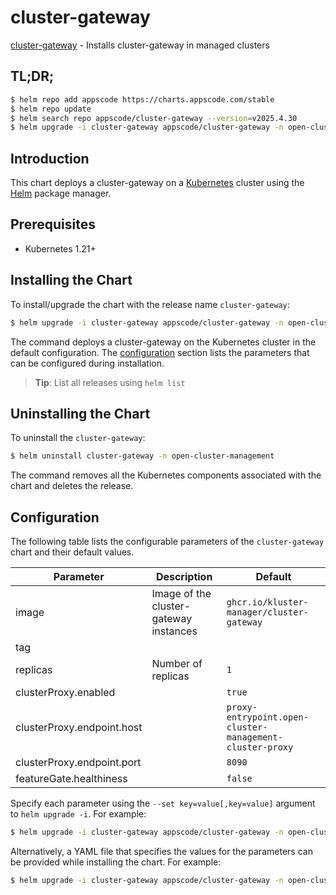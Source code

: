 # cluster-gateway

[cluster-gateway](https://github.com/kluster-manager/cluster-gateway) - Installs cluster-gateway in managed clusters

## TL;DR;

```bash
$ helm repo add appscode https://charts.appscode.com/stable
$ helm repo update
$ helm search repo appscode/cluster-gateway --version=v2025.4.30
$ helm upgrade -i cluster-gateway appscode/cluster-gateway -n open-cluster-management --create-namespace --version=v2025.4.30
```

## Introduction

This chart deploys a cluster-gateway on a [Kubernetes](http://kubernetes.io) cluster using the [Helm](https://helm.sh) package manager.

## Prerequisites

- Kubernetes 1.21+

## Installing the Chart

To install/upgrade the chart with the release name `cluster-gateway`:

```bash
$ helm upgrade -i cluster-gateway appscode/cluster-gateway -n open-cluster-management --create-namespace --version=v2025.4.30
```

The command deploys a cluster-gateway on the Kubernetes cluster in the default configuration. The [configuration](#configuration) section lists the parameters that can be configured during installation.

> **Tip**: List all releases using `helm list`

## Uninstalling the Chart

To uninstall the `cluster-gateway`:

```bash
$ helm uninstall cluster-gateway -n open-cluster-management
```

The command removes all the Kubernetes components associated with the chart and deletes the release.

## Configuration

The following table lists the configurable parameters of the `cluster-gateway` chart and their default values.

|         Parameter          |              Description               |                               Default                               |
|----------------------------|----------------------------------------|---------------------------------------------------------------------|
| image                      | Image of the cluster-gateway instances | <code>ghcr.io/kluster-manager/cluster-gateway</code>                |
| tag                        |                                        | <code></code>                                                       |
| replicas                   | Number of replicas                     | <code>1</code>                                                      |
| clusterProxy.enabled       |                                        | <code>true</code>                                                   |
| clusterProxy.endpoint.host |                                        | <code>proxy-entrypoint.open-cluster-management-cluster-proxy</code> |
| clusterProxy.endpoint.port |                                        | <code>8090</code>                                                   |
| featureGate.healthiness    |                                        | <code>false</code>                                                  |


Specify each parameter using the `--set key=value[,key=value]` argument to `helm upgrade -i`. For example:

```bash
$ helm upgrade -i cluster-gateway appscode/cluster-gateway -n open-cluster-management --create-namespace --version=v2025.4.30 --set image=ghcr.io/kluster-manager/cluster-gateway
```

Alternatively, a YAML file that specifies the values for the parameters can be provided while
installing the chart. For example:

```bash
$ helm upgrade -i cluster-gateway appscode/cluster-gateway -n open-cluster-management --create-namespace --version=v2025.4.30 --values values.yaml
```
